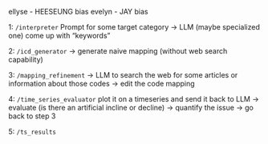ellyse - HEESEUNG bias
evelyn - JAY bias

1: `/interpreter`
Prompt for some target category
→ LLM (maybe specialized one) come up with “keywords”

2: `/icd_generator`
→ generate naive mapping (without web search capability)

3: `/mapping_refinement`
→ LLM to search the web for some articles or information about those codes
→ edit the code mapping

4: `/time_series_evaluator`
plot it on a timeseries and send it back to LLM
→ evaluate (is there an artificial incline or decline) → quantify the issue →
go back to step 3

5: `/ts_results`
